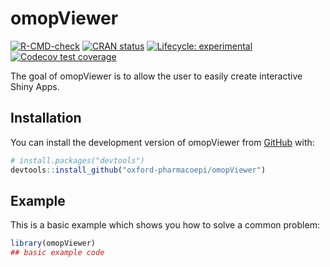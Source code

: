 
<!-- README.md is generated from README.Rmd. Please edit that file -->

# omopViewer

<!-- badges: start -->

[![R-CMD-check](https://github.com/oxford-pharmacoepi/omopViewer/actions/workflows/R-CMD-check.yaml/badge.svg)](https://github.com/oxford-pharmacoepi/omopViewer/actions/workflows/R-CMD-check.yaml)
[![CRAN
status](https://www.r-pkg.org/badges/version/omopViewer)](https://CRAN.R-project.org/package=omopViewer)
[![Lifecycle:
experimental](https://img.shields.io/badge/lifecycle-experimental-orange.svg)](https://lifecycle.r-lib.org/articles/stages.html#experimental)
[![Codecov test
coverage](https://codecov.io/gh/oxford-pharmacoepi/omopViewer/branch/main/graph/badge.svg)](https://app.codecov.io/gh/oxford-pharmacoepi/omopViewer?branch=main)
<!-- badges: end -->

The goal of omopViewer is to allow the user to easily create interactive
Shiny Apps.

## Installation

You can install the development version of omopViewer from
[GitHub](https://github.com/) with:

``` r
# install.packages("devtools")
devtools::install_github("oxford-pharmacoepi/omopViewer")
```

## Example

This is a basic example which shows you how to solve a common problem:

``` r
library(omopViewer)
## basic example code
```
